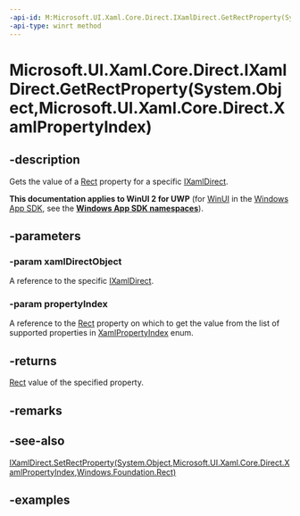 ```yaml
---
-api-id: M:Microsoft.UI.Xaml.Core.Direct.IXamlDirect.GetRectProperty(System.Object,Microsoft.UI.Xaml.Core.Direct.XamlPropertyIndex)
-api-type: winrt method
---
```


# Microsoft.UI.Xaml.Core.Direct.IXamlDirect.GetRectProperty(System.Object,Microsoft.UI.Xaml.Core.Direct.XamlPropertyIndex)

<!--
public Windows.Foundation.Rect GetRectProperty (object xamlDirectObject, Microsoft.UI.Xaml.Core.Direct.XamlPropertyIndex propertyIndex);
-->

## -description

Gets the value of a [Rect](/uwp/api/windows.foundation.rect)  property for a specific [IXamlDirect](ixamldirect.md).

**This documentation applies to WinUI 2 for UWP** (for [WinUI](/windows/apps/winui/winui3/) in the [Windows App SDK](/windows/apps/windows-app-sdk/), see the **[Windows App SDK namespaces](/windows/windows-app-sdk/api/winrt/)**).

## -parameters

### -param xamlDirectObject

A reference to the specific [IXamlDirect](ixamldirect.md).

### -param propertyIndex

A reference to the [Rect](/uwp/api/windows.foundation.rect) property on which to get the value from the list of supported properties in [XamlPropertyIndex](xamlpropertyindex.md) enum.

## -returns

[Rect](/uwp/api/windows.foundation.rect) value of the specified property.

## -remarks

## -see-also

[IXamlDirect.SetRectProperty(System.Object,Microsoft.UI.Xaml.Core.Direct.XamlPropertyIndex,Windows.Foundation.Rect)](ixamldirect_setrectproperty_279891610.md)

## -examples

